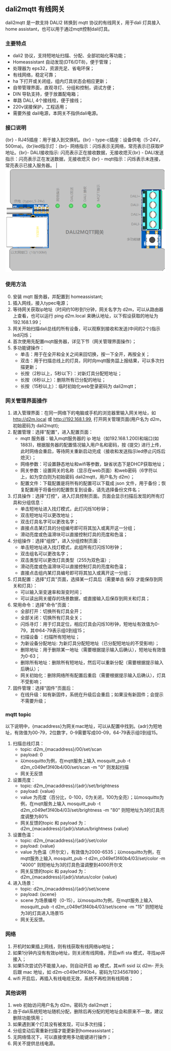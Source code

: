 ## dali2mqtt 有线网关

dali2mqtt 是一款支持 DALI2 转换到 mqtt 协议的有线网关，用于dali 灯具接入 home assistant，也可以用于通过mqtt控制dali灯具。

### 主要特点

- dali2 协议，支持短地址扫描、分配、全部初始化等功能；
- Homeassistant 自动发现(DT6/DT8)，便于管理；
- 处理器为 eps32，资源充足、省电环保；
- 有线网络，稳定可靠；
- ha 下打开或关闭组，组内灯具状态会相应更新；
- 自带管理界面，直观寻灯、分组和控制，调试方便；
- DIN 导轨支持，便于放置配电箱；
- 单路 DALI, 4个接线柱，便于接线；
- 220v误接保护，工程适用；
- 需要外接 dail电源，本网关不指供dali电源。

### 接口说明
\{br\} - RJ45插座：用于接入到交换机。\{br\} - type-c插座：设备供电（5-24V，500ma)。\{br\}led指示灯：\{br\}- 网络指示：闪烁表示无网络，常亮表示已获取IP地址。\{br\}- DALI接收指示: 闪亮表示正在接收数据，无接收熄灭\{br\} - DALI发送指示：闪亮表示正在发送数据，无接收熄灭 \{br\} - mqtt指示：闪烁表示未连接，常亮表示已接入服务器。 |  ![体积小巧](/res/esp32dali2mqtt.png )

### 使用方法
0. 安装 mqtt 服务器，并配置到 homeassistant;
1. 插入网线，接入typec电源；
2. 等待网关获取ip地址（时间约10秒到1分钟，网关名字为 d2m，可以从路由器上查看，也可以运行 ping d2m.local 来确认地址，以下假设获取的地址为 192.168.1.99；
3. 网关开始扫描dali总线的所有设备，可以观察到接收和发送(中间的2个)指示led闪烁；
4. 首次使用先配置mqtt服务器，详见下节（网关管理界面操作）；
5. 多功能键操作：
    - 单击：用于在全开和全关之间来回切换，按一下全开，再按全关；
    - 双击：用于扫描总线上的灯具，同时向mqtt服务㗊上报结果，可以多次扫描更新；
    - 长按（2秒以上，5秒以下）：对新灯具分配短地址；
    - 长按（6秒以上）：删除所有已分配的地址；
    - 长按（15秒以上）：临时初始化web登录密码为 dali2mqtt；

### 网关管理界面操作
1. 进入管理界面：在同一网络下的电脑或手机的浏览器里输入网关地址，如 http://d2m.local 或 http://192.168.1.99, 打开网关管理页面(用户名为 d2m，初始密码为 dali2mqtt);
2. 配置管理：选择"配置"，进入配置页面：
    - mqtt 服务器：输入mqtt服务器的 ip 地址（如192.168.1.200)和端口(如1883)，根据服务器的配置情况输入用户名和密码，按 \{提交\} 进行上传，此时网络会重启，等待网关重新启动完成（接收和发送指示led停止闪烁后熄灭）；
    - 网络参数：可设置静态地址和wifi等参数，缺省状态下是DHCP获取地址；
    - 网关参数：设置网关的名称（显示在web页面）和web密码（6字符以上，如为空白则为初始密码 dali2mqtt，用户名为 d2m）；
    - 配置文件：下载配置是将所有的配置可以下载成 json 文件，用于备份；恢复配置用于将备份的配置恢复到设备，请先选择备份文件名；
3. 灯具操作：选择"灯控"，进入灯具控制页面。页面会显示扫描后发现的所有灯具和分组信息：
    - 单击短地址进入找灯模式，此灯闪烁10秒钟；
    - 双击短地址可以更改地址；
    - 双击灯具名字可以更改名字；
    - 直接点击某灯具的分组编号即可将其加入或离开这一分组；
    - 滑动亮度或色温滑块可以直接控制灯具的亮度和色温；
4. 分组操作：选择"组控"，进入分组控制页面：
    - 单击短地址进入找灯模式，此组所有灯闪烁10秒钟；
    - 双击组名可以更改名字；
    - 双击类型可以更改灯具类型（255为双色温）;
    - 滑动亮度或色温滑块可以直接控制灯具的亮度和色温；
    - 直接点击组内某灯具编号即可将其加入或离开这一分组；
5. 灯具配置：选择"灯具"页面，选择某一灯具后（需要单击 保存 才能保存到网关和灯具）：
    - 可以输入渐变速率和渐变时间；
    - 可以读出网关缓存的场景数据，或直接输入后保存到网关和灯具；
6. 常用命令：选择"命令"页面：
    - 全部打开：切换所有灯具全开；
    - 全部关闭：切换所有灯具全关；
    - 闪烁寻灯：用于灯具定位，相应灯具会闪烁10秒钟，短地址有效值为0-79，其中64-79表示组0到组15；
    - 扫描设备 ：扫描所有短地址；
    - 为新设备分配地址: 为新灯具分配短地址（已分配短地址的不受影响）；
    - 删除地址：用于删除某一地址（需要根据提示输入后确认），短地址有效值为0-63；
    - 删除所有地址：删除所有短地址，然后可以重新分配（需要根据提示输入后确认）；
    - 网关初始化：删除网络所有配置后重启（需要根据提示输入后确认），灯具不受影响；
6. 固件管理：选择"固件"页面后：
    - 在线升级：如有新固件，系统在升级后会重启；如果没有新固件；会提示不需要升级；

### mqtt topic
以下说明中，\{macaddress\}为网关mac地址，可以从配置中找到。\{adr\}为短地址，有效值为00-79，2位数字，0-9需要写成00-09，64-79表示组0到组15。
1. 扫描总线灯具：
    - topic: d2m_\{macaddress\}/00/set/scan
    - payload: 0
    - 以mosquitto为例，在mqtt服务上输入 mosquitt_pub -t d2m_c049ef3f40b4/00/set/scan -m "0" 则发起扫描
    - 网关无反馈
2. 设置亮度：
    - topic: d2m_\{macaddress\}/\{adr\}/set/brightness
    - payload: \{value\}
    - value 为亮度（百分比，0-100，0为关闭，100为全亮）；以mosquitto为例，在mqtt服务上输入 mosquitt_pub -t d2m_c049ef3f40b4/03/set/brightness -m "80" 则短地址为3的灯具亮度调整为80%
    - 网关反馈的topic 和 payload 为： d2m_\{macaddress\}/\{adr\}/status/brightness \{value\}
3. 设置色温：
    - topic: d2m_\{macaddress\}/\{adr\}/set/color
    - payload: \{value\}
    - value 为色温（开尔文），有效值为2000-6535；以mosquitto为例，在mqtt服务上输入 mosquitt_pub -t d2m_c049ef3f40b4/03/set/color -m "4000" 则短地址为3的灯具色温调整到4000开尔文
    - 网关反馈的topic 和 payload 为： d2m_\{macaddress\}/\{adr\}/status/color \{value\}
4. 进入场景：
    - topic: d2m_\{macaddress\}/\{adr\}/set/scene
    - payload: \{scene\}
    - scene 为场景编号（0-15），以mosquitto为例，在mqtt服务上输入 mosquitt_pub -t d2m_c049ef3f40b4/03/set/scene -m "15" 则短地址为3的灯具进入场景15
    - 网关无反馈。


### 网络
1. 开机时如果插上网线，则有线获取有线网络ip地址；
2. 如果1分钟内没有有效ip地址，则关闭有线网络，开启wifi sta 模式，寻找ap并接入；
3. 如果5次尝试仍不能接入ap，则自动开启 ap 模式，其wifi ssid 以 d2m- 开头后跟 mac 地址，如 d2m-c049ef3f40b4，密码为1234567890；
4. wifi 开启后，再插入有线电缆无效，系统不再检测有线网络；

### 其他说明
1. web 初始访问用户名为 d2m，密码为 dali2mqtt；
2. 由于dali系统短地址随机分配，删除后再分配的短地址会和原来不一致，建议删除功能慎用；
3. 如果遇到某个灯具没有被发现，可以多次扫描；
4. 分组变动后需重新扫描才能更新到homeassistant；
5. 无网络情况下，可以直接使用多功能键进行操作；
6. 网关不提供总线电源。